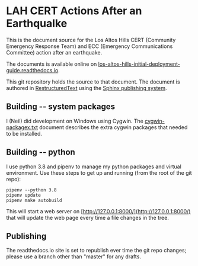 
LAH CERT Actions After an Earthqualke
======================================

This is the document source for the Los Altos Hills CERT (Community Emergency Response Team)
and ECC (Emergency Communications Committee) action after an earthquake.

The documents is available online on [los-altos-hills-initial-deployment-guide.readthedocs.io](https://los-altos-hills-initial-deployment-guide.readthedocs.io/en/latest/).

This git repository holds the source to that document.  The document is authored in
[RestructuredText](https://docutils.sourceforge.io/rst.html) using the
[Sphinx publishing system](https://www.sphinx-doc.org/en/master/).

Building -- system packages
--------

I (Neil) did development on Windows using Cygwin.  The [cygwin-packagex.txt](cygwin-packages.txt)
document describes the extra cygwin packages that needed to be installed.

Building -- python
-----------

I use python 3.8 and pipenv to manage my python packages and virtual environment.
Use these steps to get up and running (from the root of the git repo):

```shell
pipenv --python 3.8
pipenv update
pipenv make autobuild
```

This will start a web server on [http://127.0.0.1:8000/](http://127.0.0.1:8000/) that will
update the web page every time a file changes in the tree.

Publishing
----------

The readthedocs.io site is set to republish ever time the git repo changes; please use a branch other
than "master" for any drafts.


